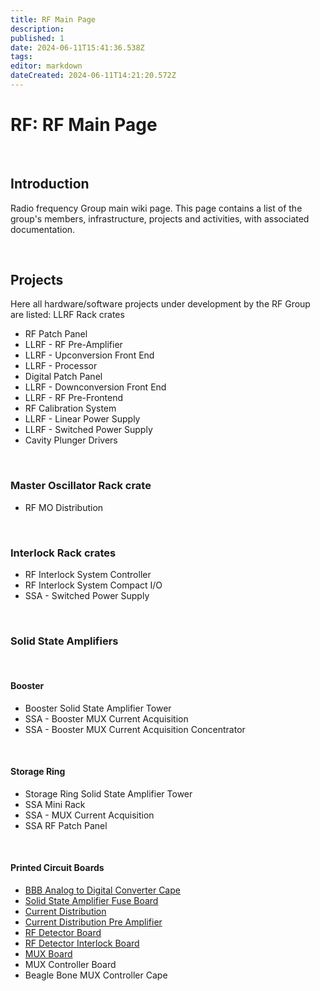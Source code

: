 ```yaml
---
title: RF Main Page
description: 
published: 1
date: 2024-06-11T15:41:36.538Z
tags: 
editor: markdown
dateCreated: 2024-06-11T14:21:20.572Z
---
```


# RF: RF Main Page

<br>

## Introduction

Radio frequency Group main wiki page. This page contains a list of the group's members, infrastructure, projects and activities, with associated documentation.

<br>

## Projects

Here all hardware/software projects under development by the RF Group are listed:
LLRF Rack crates

* RF Patch Panel
* LLRF - RF Pre-Amplifier
* LLRF - Upconversion Front End
* LLRF - Processor
* Digital Patch Panel
* LLRF - Downconversion Front End
* LLRF - RF Pre-Frontend
* RF Calibration System
* LLRF - Linear Power Supply
* LLRF - Switched Power Supply
* Cavity Plunger Drivers

<br>

### Master Oscillator Rack crate

* RF MO Distribution

<br>

### Interlock Rack crates

* RF Interlock System Controller
* RF Interlock System Compact I/O
* SSA - Switched Power Supply

<br>

### Solid State Amplifiers

<br>

#### Booster

* Booster Solid State Amplifier Tower
* SSA - Booster MUX Current Acquisition
* SSA - Booster MUX Current Acquisition Concentrator

<br>

#### Storage Ring

* Storage Ring Solid State Amplifier Tower
* SSA Mini Rack
* SSA - MUX Current Acquisition
* SSA RF Patch Panel

<br>

#### Printed Circuit Boards

* [BBB Analog to Digital Converter Cape](/Machine/Groups/RF/bbb_adc)
* [Solid State Amplifier Fuse Board](/Machine/Groups/RF/solid_state_amplif_fuse_board)
* [Current Distribution](/Machine/Groups/RF/current_dist)
* [Current Distribution Pre Amplifier](/Machine/Groups/RF/current_distpre)
* [RF Detector Board](/Machine/Groups/RF/det_board)
* [RF Detector Interlock Board](/Machine/Groups/RF/det_interlock_board)
* [MUX Board](/Machine/Groups/RF/muxboard)
* MUX Controller Board
* Beagle Bone MUX Controller Cape